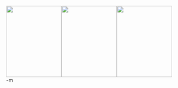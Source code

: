 <a href="http://www.amazon.com/exec/obidos/ASIN/1582403589/modusponens-20/102-4933216-3389758?%5Fencoding=UTF8&camp=1789&link%5Fcode=xm2"><img src="http://images.amazon.com/images/P/1582403589.01._SCLZZZZZZZ_.jpg" width="150" height="194"></a><a href="http://www.amazon.com/exec/obidos/ASIN/1582404135/modusponens-20/102-4933216-3389758?%5Fencoding=UTF8&camp=1789&link%5Fcode=xm2"><img src="http://images.amazon.com/images/P/1582404135.01._SCLZZZZZZZ_.jpg" width="150" height="194"></a><a href="http://www.amazon.com/exec/obidos/ASIN/1582404879/modusponens-20/102-4933216-3389758?%5Fencoding=UTF8&camp=1789&link%5Fcode=xm2"><img src="http://images.amazon.com/images/P/1582404879.01._SCLZZZZZZZ_.jpg" width="150" height="194"></a><br />-m